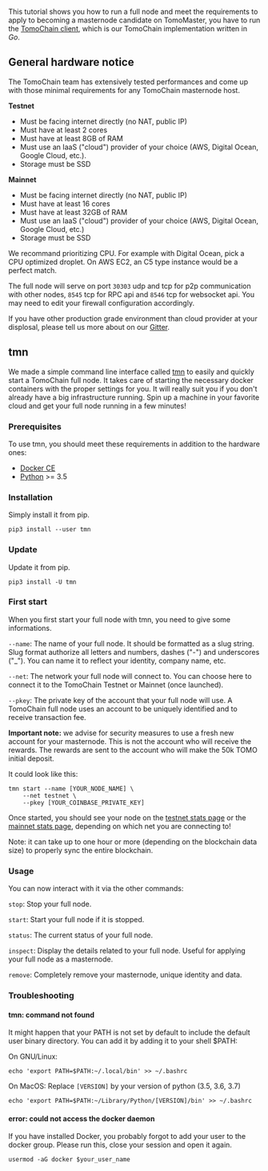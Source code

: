 This tutorial shows you how to run a full node and meet the requirements 
to apply to becoming a masternode candidate on TomoMaster, 
you have to run the [TomoChain client](https://github.com/tomochain/tomochain), 
which is our TomoChain implementation written in _Go_.

## General hardware notice

The TomoChain team has extensively tested performances and 
come up with those minimal requirements for any TomoChain masternode host.

**Testnet**

- Must be facing internet directly (no NAT, public IP)
- Must have at least 2 cores
- Must have at least 8GB of RAM
- Must use an IaaS ("cloud") provider of your choice (AWS, Digital Ocean, Google Cloud, etc.).
- Storage must be SSD

**Mainnet**

- Must be facing internet directly (no NAT, public IP)
- Must have at least 16 cores
- Must have at least 32GB of RAM
- Must use an IaaS ("cloud") provider of your choice (AWS, Digital Ocean, Google Cloud, etc.)
- Storage must be SSD

We recommand prioritizing CPU. For example with Digital Ocean, pick a CPU optimized droplet. 
On AWS EC2, an C5 type instance would be a perfect match.

The full node will serve on port `30303` udp and tcp for p2p 
communication with other nodes, `8545` tcp for RPC api and `8546` tcp for websocket api.
You may need to edit your firewall configuration accordingly.

If you have other production grade environment than cloud provider at your displosal, 
please tell us more about on our [Gitter](https://gitter.im/tomochain).

## tmn

We made a simple command line interface called [tmn](https://github.com/tomochain/masternode) 
to easily and quickly start a TomoChain full node.
It takes care of starting the necessary docker containers with the proper settings for you.
It will really suit you if you don't already have a big infrastructure running.
Spin up a machine in your favorite cloud and get your full node running in a few minutes!

### Prerequisites

To use tmn, you should meet these requirements in addition to the hardware ones:

- [Docker CE](https://docs.docker.com/install/)
- [Python](https://docs.python-guide.org/starting/install3/linux/) >= 3.5

### Installation

Simply install it from pip.

```
pip3 install --user tmn
```

### Update

Update it from pip.

```
pip3 install -U tmn
```

### First start

When you first start your full node with tmn, you need to give some informations.

`--name`: The name of your full node.
It should be formatted as a slug string.
Slug format authorize all letters and numbers, dashes ("-") and underscores ("\_").
You can name it to reflect your identity, company name, etc.

`--net`: The network your full node will connect to.
You can choose here to connect it to the TomoChain Testnet or Mainnet (once launched).

`--pkey`: The private key of the account that your full node will use.
A TomoChain full node uses an account to be uniquely identified and to receive transaction fee.

**Important note:** we advise for security measures to use a fresh new account for your masternode.
This is not the account who will receive the rewards.
The rewards are sent to the account who will make the 50k TOMO initial deposit.

It could look like this:

```
tmn start --name [YOUR_NODE_NAME] \
    --net testnet \
    --pkey [YOUR_COINBASE_PRIVATE_KEY]
```

Once started, you should see your node on the [testnet stats page](https://stats.testnet.tomochain.com)
or the [mainnet stats page](https://stats.tomochain.com), 
depending on which net you are connecting to!

Note: it can take up to one hour or more (depending on the 
blockchain data size) to properly sync the entire blockchain.

### Usage

You can now interact with it via the other commands:

`stop`: Stop your full node.

`start`: Start your full node if it is stopped.

`status`: The current status of your full node.

`inspect`: Display the details related to your full node.
Useful for applying your full node as a masternode.

`remove`: Completely remove your masternode, unique identity and data.

### Troubleshooting

#### tmn: command not found

It might happen that your PATH is not set by default to include the default user binary directory.
You can add it by adding it to your shell $PATH:

On GNU/Linux:
```
echo 'export PATH=$PATH:~/.local/bin' >> ~/.bashrc
```

On MacOS:
Replace `[VERSION]` by your version of python (3.5, 3.6, 3.7)
```
echo 'export PATH=$PATH:~/Library/Python/[VERSION]/bin' >> ~/.bashrc
```

#### error: could not access the docker daemon

If you have installed Docker, you probably forgot to add your user to the docker group.
Please run this, close your session and open it again.

```
usermod -aG docker $your_user_name
```
